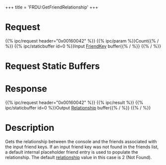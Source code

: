 +++
title = 'FRDU:GetFriendRelationship'
+++

# Request

{{% ipc/request header="0x00160042" %}}
{{% ipc/param %}}Count{{% / %}}
{{% ipc/staticbuffer id=0 %}}Input [FriendKey](Friend_Services#friendkey "wikilink") buffer{{% / %}}
{{% / %}}

# Request Static Buffers

# Response

{{% ipc/request header="0x00160042" %}}
{{% ipc/result %}}
{{% ipc/staticbuffer id=0 %}}Output [Relationship](Friend_Services#relationship_types "wikilink") buffer{{% / %}}
{{% / %}}

# Description

Gets the relationship between the console and the friends associated with the input friend keys. If an input friend key was not found in the friends list, a default internal placeholder friend entry is used to populate the relationship. The default [relationship](Friend_Services#relationship_types "wikilink") value in this case is 2 (Not Found).
